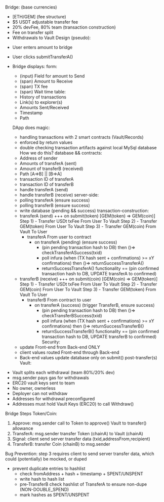 
Bridge:
(base currencies)
+ [ETH/GEM] 
(fee structure)
+ $5 USDT adjustable transfer fee
+ 20% devFee, 80% team
(transaction construction)
+ Fee on transfer split 
+ Withdrawals to Vault
Design (pseudo):
- User enters amount to bridge
- User clicks submitTransferA()

- Bridge displays: 
  form:
    - (input) Field for amount to Send
    - (span) Amount to Receive
    - (span) TX fee 
    - (span) Wait time
  table: 
    - History of transactions
    - Link(s) to explorer(s)
    - Amounts Sent/Received
    - Timestamp
    - Path
    
  DApp does magic:
    - handling transactions with 2 smart contracts (Vault/Records)
    - enforced by return values
    - double checking transaction artifacts against local MySql database
  How we do this?
  database && contracts:
    - Address of sender
    - Amounts of transferA (sent)
    - Amount of transferB (received)
    - Path [A=>B] || [B=>A]
    - transaction ID of transferA 
    - transaction ID of transferB
    - handle transferA (send)
    - handle transferB (receive)
  server-side: 
    - polling transferA (ensure success)
    - polling transferB (ensure success)
    - write database (pending && success)
  transaction-construction: 
    - transferA (send)
    +++ on submit(token) [GEM(token) => GEM(coin)]
    Step 1) - Transfer USDt txFee From User To Vault
    Step 2) - Transfer GEM(token) From User To Vault
    Step 3) - Transfer GEM(coin) From Vault To User
      - transferA From user to contract 
        - on transferA (pending) (ensure success)
            + (pin pending transaction hash to DB) then ()=> checkTransferASuccess(txid)
            + poll infura (when (TX hash sent + confirmations) >= xY confirmations) then ()=> returnSuccessTransferA() 
            + returnSuccessTransferA() functionality == (pin confirmed transaction hash to DB, UPDATE transferA to confirmed)
    - transferB (receive)
    +++ on submit(coin) [GEM(coin) => GEM(token)]
    Step 1) - Transfer USDt txFee From User To Vault
    Step 2) - Transfer GEM(coin) From User To Vault
    Step 3) - Transfer GEM(token) From Vault To User
      - transferB From contract to user 
        - on transferA (success) (trigger TransferB, ensure success)
            + (pin pending transaction hash to DB) then ()=> checkTransferBSuccess(txid)
            + poll infura (when (TX hash sent + confirmations) >= xY confirmations) then ()=> returnSuccessTransferB() 
            + returnSuccessTransferB() functionality == (pin confirmed transaction hash to DB, UPDATE transferB to confirmed)
Security: 
   - update Front-end from Back-end ONLY
   - client values routed Front-end through Back-end
   - Back-end values update database only on submit() post-transfer(s)
Vault:
+ Vault splits each withdrawal (team 80%/20% dev)
+ msg.sender pays gas for withdrawals 
+ ERC20 vault keys sent to team 
+ No owner, ownerless 
+ Deployer can not withdraw 
+ Addresses for withdrawal preconfigured 
+ Addresses must hold Vault Keys (ERC20) to call Withdraw()
 
Bridge Steps Token/Coin: 
1) Approve: msg.sender call to Token to approve() Vault to transfer() allowance
2) TransferA: msg.sender transfer Token (chainA) to Vault (chainA)
3) Signal: client send server transfer data (txid,addressFrom,recipient)
4) TransferB: transfer Coin (chainB) to msg.sender

Bug Prevention: 
step 3 requires client to send server transfer data, which could (potentially) be mocked, or duped 
+ prevent duplicate entries to hashlist
  - check fromAddress + hash + timestamp + SPENT/UNSPENT
  - write hash to hash list
  - pre-TransferB check hashlist of TransferA to ensure non-dupe (NON-DOUBLE_SPEND)
  - mark hashes as SPENT/UNSPENT
